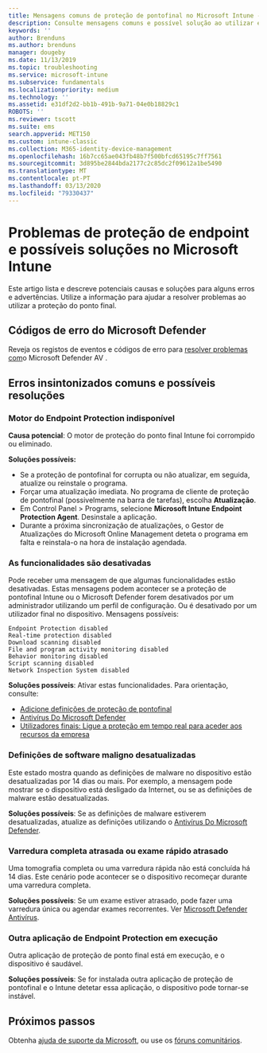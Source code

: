 ```yaml
---
title: Mensagens comuns de proteção de pontofinal no Microsoft Intune - Azure Microsoft Docs
description: Consulte mensagens comuns e possível solução ao utilizar e resolver problemas de proteção de pontos finais e Microsoft Defender no Microsoft Intune.
keywords: ''
author: Brenduns
ms.author: brenduns
manager: dougeby
ms.date: 11/13/2019
ms.topic: troubleshooting
ms.service: microsoft-intune
ms.subservice: fundamentals
ms.localizationpriority: medium
ms.technology: ''
ms.assetid: e31df2d2-bb1b-491b-9a71-04e0b18829c1
ROBOTS: ''
ms.reviewer: tscott
ms.suite: ems
search.appverid: MET150
ms.custom: intune-classic
ms.collection: M365-identity-device-management
ms.openlocfilehash: 16b7cc65ae043fb48b7f500bfcd65195c7ff7561
ms.sourcegitcommit: 3d895be2844bda2177c2c85dc2f09612a1be5490
ms.translationtype: MT
ms.contentlocale: pt-PT
ms.lasthandoff: 03/13/2020
ms.locfileid: "79330437"
---
```

# <a name="endpoint-protection-issues-and-possible-solutions-in-microsoft-intune"></a>Problemas de proteção de endpoint e possíveis soluções no Microsoft Intune

Este artigo lista e descreve potenciais causas e soluções para alguns erros e advertências. Utilize a informação para ajudar a resolver problemas ao utilizar a proteção do ponto final.

## <a name="microsoft-defender-error-codes"></a>Códigos de erro do Microsoft Defender

Reveja os registos de eventos e códigos de erro para [resolver problemas com](https://docs.microsoft.com/windows/security/threat-protection/windows-defender-antivirus/troubleshoot-windows-defender-antivirus)o Microsoft Defender AV .

## <a name="common-intune-errors-and-possible-resolutions"></a>Erros insintonizados comuns e possíveis resoluções

### <a name="endpoint-protection-engine-unavailable"></a>Motor do Endpoint Protection indisponível

**Causa potencial**: O motor de proteção do ponto final Intune foi corrompido ou eliminado.

**Soluções possíveis:**

- Se a proteção de pontofinal for corrupta ou não atualizar, em seguida, atualize ou reinstale o programa.
- Forçar uma atualização imediata. No programa de cliente de proteção de pontofinal (possivelmente na barra de tarefas), escolha **Atualização**.
- Em Control Panel > Programs, selecione **Microsoft Intune Endpoint Protection Agent**. Desinstale a aplicação.
- Durante a próxima sincronização de atualizações, o Gestor de Atualizações do Microsoft Online Management deteta o programa em falta e reinstala-o na hora de instalação agendada.

### <a name="features-are-disabled"></a>As funcionalidades são desativadas

Pode receber uma mensagem de que algumas funcionalidades estão desativadas. Estas mensagens podem acontecer se a proteção de pontofinal Intune ou o Microsoft Defender forem desativados por um administrador utilizando um perfil de configuração. Ou é desativado por um utilizador final no dispositivo. Mensagens possíveis:

`Endpoint Protection disabled`  
`Real-time protection disabled`  
`Download scanning disabled`  
`File and program activity monitoring disabled`  
`Behavior monitoring disabled`  
`Script scanning disabled`  
`Network Inspection System disabled`  

**Soluções possíveis**: Ativar estas funcionalidades. Para orientação, consulte:

- [Adicione definições de proteção de pontofinal](../protect/endpoint-protection-configure.md)
- [Antivírus Do Microsoft Defender](../configuration/device-restrictions-windows-10.md#microsoft-defender-antivirus)
- [Utilizadores finais: Ligue a proteção em tempo real para aceder aos recursos da empresa](../user-help/turn-on-defender-windows.md)

### <a name="malware-definitions-out-of-date"></a>Definições de software maligno desatualizadas

Este estado mostra quando as definições de malware no dispositivo estão desatualizadas por 14 dias ou mais. Por exemplo, a mensagem pode mostrar se o dispositivo está desligado da Internet, ou se as definições de malware estão desatualizadas.

**Soluções possíveis**: Se as definições de malware estiverem desatualizadas, atualize as definições utilizando o [Antivírus Do Microsoft Defender](../configuration/device-restrictions-windows-10.md#microsoft-defender-antivirus).

### <a name="full-scan-overdue-or-quick-scan-overdue"></a>Varredura completa atrasada ou exame rápido atrasado

Uma tomografia completa ou uma varredura rápida não está concluída há 14 dias. Este cenário pode acontecer se o dispositivo recomeçar durante uma varredura completa.

**Soluções possíveis**: Se um exame estiver atrasado, pode fazer uma varredura única ou agendar exames recorrentes. Ver [Microsoft Defender Antivírus](../configuration/device-restrictions-windows-10.md#microsoft-defender-antivirus).

### <a name="another-endpoint-protection-application-running"></a>Outra aplicação de Endpoint Protection em execução

Outra aplicação de proteção de ponto final está em execução, e o dispositivo é saudável.

**Soluções possíveis**: Se for instalada outra aplicação de proteção de pontofinal e o Intune detetar essa aplicação, o dispositivo pode tornar-se instável.

## <a name="next-steps"></a>Próximos passos

Obtenha [ajuda de suporte da Microsoft](get-support.md), ou use os [fóruns comunitários](https://social.technet.microsoft.com/Forums/en-US/home?category=microsoftintune).
